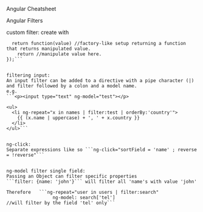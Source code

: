 Angular Cheatsheet

Angular Filters

custom filter:
create with
```myModule.filter('filterName', function(){
  return function(value) //factory-like setup returning a function that returns manipulated value.
    return //manipulate value here. 
});```


filtering input:
An input filter can be added to a directive with a pipe character (|) and filter followed by a colon and a model name.
e.g. 
```<p><input type="text" ng-model="test"></p>

<ul>
  <li ng-repeat="x in names | filter:test | orderBy:'country'">
    {{ (x.name | uppercase) + ', ' + x.country }}
  </li>
</ul>```


ng-click:
Separate expressions like so ```ng-click="sortField = 'name' ; reverse = !reverse"```


ng-model filter single field:
Passing an Object can filter specific properties
```filter: {name: 'john'}``` will filter all 'name's with value 'john'

Therefore   ```ng-repeat="user in users | filter:search"
                 ng-model: search['tel']                            //will filter by the field 'tel' only```